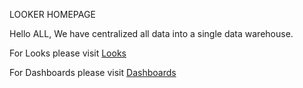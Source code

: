 LOOKER HOMEPAGE

Hello ALL,
We have centralized all data into a single data warehouse.

For Looks please visit [Looks](https://goodjobgames.cloud.looker.com/folders/48)

For Dashboards please visit [Dashboards](https://goodjobgames.cloud.looker.com/folders/49)

